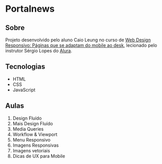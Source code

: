 # Portalnews

## Sobre
Projeto desenvolvido pelo aluno Caio Leung no curso de [Web Design Responsivo: Páginas que se adaptam do mobile ao desk](https://www.alura.com.br/curso-online-web-design-responsivo), lecionado pelo instrutor Sérgio Lopes do [Alura](https://www.alura.com.br).

## Tecnologias
* HTML
* CSS
* JavaScript

## Aulas
1. Design Fluído
2. Mais Design Fluído
3. Media Queries
4. Workflow & Viewport
5. Menu Responsivo
6. Imagens Responsivas
7. Imagens vetoriais
8. Dicas de UX para Mobile
